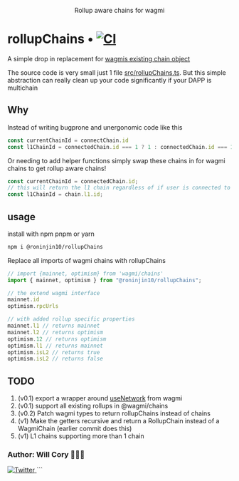 <p align="center"><b></b></p>
<p align="center">Rollup aware chains for wagmi<b>
</b></p>

# rollupChains • [![CI](https://github.com/roninjin10/rollupChains/actions/workflows/tests.yml/badge.svg)](https://github.com/roninjin10/rollupChains/actions/workflows/tests.yml)

A simple drop in replacement for [wagmis existing chain object](https://github.com/wagmi-dev/references/tree/27c9ee2258c5ba75a93db4cfe5f0e6a791e05b80/packages/chains)

The source code is very small just 1 file [src/rollupChains.ts](https://github.com/roninjin10/rollupChains/blob/main/src/rollupChains.ts). But this simple abstraction can really clean up your code significantly if your DAPP is multichain

## Why

Instead of writing bugprone and unergonomic code like this

```typescript
const currentChainId = connectChain.id
const l1ChainId = connectedChain.id === 1 ? 1 : connectedChain.id === 10 ? 1 : connectedChain.id === 5 ? 5 : connectedChain.id === 420 ? 5 ...
```

Or needing to add helper functions simply swap these chains in for wagmi chains to get rollup aware chains!

```typescript
const currentChainId = connectedChain.id;
// this will return the l1 chain regardless of if user is connected to testnet, mainnet, l1, or l2
const l1ChainId = chain.l1.id;
```

## usage

install with npm pnpm or yarn

```bash
npm i @roninjin10/rollupChains
```

Replace all imports of wagmi chains with rollupChains

```typescript
// import {mainnet, optimism} from 'wagmi/chains'
import { mainnet, optimism } from "@roninjin10/rollupChains";

// the extend wagmi interface
mainnet.id
optimism.rpcUrls

// with added rollup specific properties
mainnet.l1 // returns mainnet
mainnet.l2 // returns optimism
optimism.12 // returns optimism
optimism.l1 // returns mainnet
optimism.isL2 // returns true
optimism.isL2 // returns false
```

## TODO

1. (v0.1) export a wrapper around [useNetwork](https://wagmi.sh/react/hooks/useNetwork) from wagmi
2. (v0.1) support all existing rollups in @wagmi/chains
3. (v0.2) Patch wagmi types to return rollupChains instead of chains
4. (v1) Make the getters recursive and return a RollupChain instead of a WagmiChain (earlier commit does this)
5. (v1) L1 chains supporting more than 1 chain

### Author: Will Cory 👨🏻‍💻

<a href="https://twitter.com/fucory">
    <img alt="Twitter" src="https://img.shields.io/twitter/url.svg?label=%40fucory&style=social&url=https%3A%2F%2Ftwitter.com%2Ffucory" />
</a>
```
